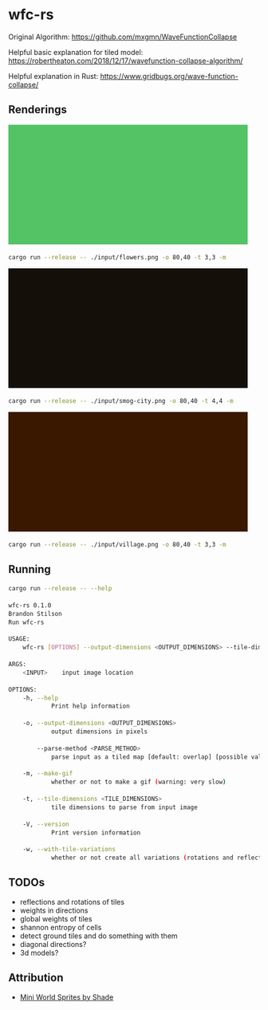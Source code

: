 # wfc-rs

Original Algorithm: <https://github.com/mxgmn/WaveFunctionCollapse>

Helpful basic explanation for tiled model: <https://robertheaton.com/2018/12/17/wavefunction-collapse-algorithm/>

Helpful explanation in Rust: <https://www.gridbugs.org/wave-function-collapse/>

## Renderings

![animated flowers](./assets/flowers.gif)

```bash
cargo run --release -- ./input/flowers.png -o 80,40 -t 3,3 -m
```

![animated city](./assets/city.gif)

```bash
cargo run --release -- ./input/smog-city.png -o 80,40 -t 4,4 -m
```

![animated village](./assets/village.gif)

```bash
cargo run --release -- ./input/village.png -o 80,40 -t 3,3 -m
```

## Running

```bash
cargo run --release -- --help

wfc-rs 0.1.0
Brandon Stilson
Run wfc-rs

USAGE:
    wfc-rs [OPTIONS] --output-dimensions <OUTPUT_DIMENSIONS> --tile-dimensions <TILE_DIMENSIONS> <INPUT>

ARGS:
    <INPUT>    input image location

OPTIONS:
    -h, --help
            Print help information

    -o, --output-dimensions <OUTPUT_DIMENSIONS>
            output dimensions in pixels

        --parse-method <PARSE_METHOD>
            parse input as a tiled map [default: overlap] [possible values: overlap, tiled]

    -m, --make-gif
            whether or not to make a gif (warning: very slow)

    -t, --tile-dimensions <TILE_DIMENSIONS>
            tile dimensions to parse from input image

    -V, --version
            Print version information

    -w, --with-tile-variations
            whether or not create all variations (rotations and reflections) of tiles
```

## TODOs

- reflections and rotations of tiles
- weights in directions
- global weights of tiles
- shannon entropy of cells
- detect ground tiles and do something with them
- diagonal directions?
- 3d models?

## Attribution

- [Mini World Sprites by Shade](https://merchant-shade.itch.io/16x16-mini-world-sprites)
